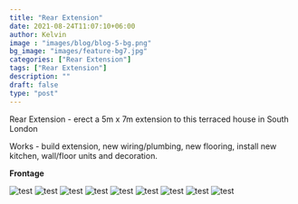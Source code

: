 ```yaml
---
title: "Rear Extension"
date: 2021-08-24T11:07:10+06:00
author: Kelvin
image : "images/blog/blog-5-bg.png"
bg_image: "images/feature-bg7.jpg"
categories: ["Rear Extension"]
tags: ["Rear Extension"]
description: ""
draft: false
type: "post"
---
```


Rear Extension  - erect a 5m x 7m extension to this terraced house in South London 

Works -  build extension, new wiring/plumbing, new flooring, install new kitchen, wall/floor units and decoration.


**Frontage**


![test](/images/blog/blog-5%20(1).jpg)
![test](/images/blog/blog-5%20(2).jpg)
![test](/images/blog/blog-5%20(3).jpg)
![test](/images/blog/blog-5%20(4).jpg)
![test](/images/blog/blog-5%20(5).jpg)
![test](/images/blog/blog-5%20(6).jpg)
![test](/images/blog/blog-5%20(7).jpg)
![test](/images/blog/blog-5%20(8).jpg)
![test](/images/blog/blog-5%20(9).jpg)